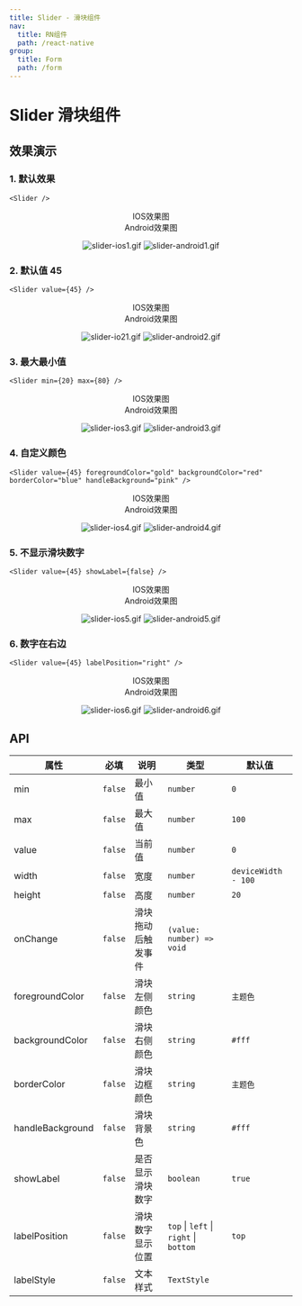 ```yaml
---
title: Slider - 滑块组件
nav:
  title: RN组件
  path: /react-native
group:
  title: Form
  path: /form
---
```


# Slider 滑块组件

## 效果演示

### 1. 默认效果

```tsx | pure
<Slider />
```

<center>
  <div style={{ display: 'flex', width: 750 }}>
    <div style={{ width: 375 }}>IOS效果图</div>
    <div style={{ width: 375 }}>Android效果图</div>
  </div>
</center>
<center>
  <figure>
    <img
      alt="slider-ios1.gif"
      src="https://td-dev-public.oss-cn-hangzhou.aliyuncs.com/maoyes-app/1608032620330195137.gif"
      style={{ width: 375, marginRight: 10, border: "1px solid #ddd" }}
    />
    <img
      alt="slider-android1.gif"
      src="https://td-dev-public.oss-cn-hangzhou.aliyuncs.com/maoyes-app/1608284835719687839.gif"
      style={{ width: 375, border: "1px solid #ddd" }}
    />
  </figure>
</center>

### 2. 默认值 45

```tsx | pure
<Slider value={45} />
```

<center>
  <div style={{ display: 'flex', width: 750 }}>
    <div style={{ width: 375 }}>IOS效果图</div>
    <div style={{ width: 375 }}>Android效果图</div>
  </div>
</center>
<center>
  <figure>
    <img
      alt="slider-io21.gif"
      src="https://td-dev-public.oss-cn-hangzhou.aliyuncs.com/maoyes-app/1608032749566957647.gif"
      style={{ width: 375, marginRight: 10, border: "1px solid #ddd" }}
    />
    <img
      alt="slider-android2.gif"
      src="https://td-dev-public.oss-cn-hangzhou.aliyuncs.com/maoyes-app/1608284838164718039.gif"
      style={{ width: 375, border: "1px solid #ddd" }}
    />
  </figure>
</center>

### 3. 最大最小值

```tsx | pure
<Slider min={20} max={80} />
```

<center>
  <div style={{ display: 'flex', width: 750 }}>
    <div style={{ width: 375 }}>IOS效果图</div>
    <div style={{ width: 375 }}>Android效果图</div>
  </div>
</center>
<center>
  <figure>
    <img
      alt="slider-ios3.gif"
      src="https://td-dev-public.oss-cn-hangzhou.aliyuncs.com/maoyes-app/1608032808179563288.gif"
      style={{ width: 375, marginRight: 10, border: "1px solid #ddd" }}
    />
    <img
      alt="slider-android3.gif"
      src="https://td-dev-public.oss-cn-hangzhou.aliyuncs.com/maoyes-app/1608284843569961942.gif"
      style={{ width: 375, border: "1px solid #ddd" }}
    />
  </figure>
</center>

### 4. 自定义颜色

```tsx | pure
<Slider value={45} foregroundColor="gold" backgroundColor="red" borderColor="blue" handleBackground="pink" />
```

<center>
  <div style={{ display: 'flex', width: 750 }}>
    <div style={{ width: 375 }}>IOS效果图</div>
    <div style={{ width: 375 }}>Android效果图</div>
  </div>
</center>
<center>
  <figure>
    <img
      alt="slider-ios4.gif"
      src="https://td-dev-public.oss-cn-hangzhou.aliyuncs.com/maoyes-app/1608032929313069066.gif"
      style={{ width: 375, marginRight: 10, border: "1px solid #ddd" }}
    />
    <img
      alt="slider-android4.gif"
      src="https://td-dev-public.oss-cn-hangzhou.aliyuncs.com/maoyes-app/1608284919144981350.gif"
      style={{ width: 375, border: "1px solid #ddd" }}
    />
  </figure>
</center>

### 5. 不显示滑块数字

```tsx | pure
<Slider value={45} showLabel={false} />
```

<center>
  <div style={{ display: 'flex', width: 750 }}>
    <div style={{ width: 375 }}>IOS效果图</div>
    <div style={{ width: 375 }}>Android效果图</div>
  </div>
</center>
<center>
  <figure>
    <img
      alt="slider-ios5.gif"
      src="https://td-dev-public.oss-cn-hangzhou.aliyuncs.com/maoyes-app/1608033028156894177.gif"
      style={{ width: 375, marginRight: 10, border: "1px solid #ddd" }}
    />
    <img
      alt="slider-android5.gif"
      src="https://td-dev-public.oss-cn-hangzhou.aliyuncs.com/maoyes-app/1608284925539846432.gif"
      style={{ width: 375, border: "1px solid #ddd" }}
    />
  </figure>
</center>

### 6. 数字在右边

```tsx | pure
<Slider value={45} labelPosition="right" />
```

<center>
  <div style={{ display: 'flex', width: 750 }}>
    <div style={{ width: 375 }}>IOS效果图</div>
    <div style={{ width: 375 }}>Android效果图</div>
  </div>
</center>
<center>
  <figure>
    <img
      alt="slider-ios6.gif"
      src="https://td-dev-public.oss-cn-hangzhou.aliyuncs.com/maoyes-app/1608033111344004697.gif"
      style={{ width: 375, marginRight: 10, border: "1px solid #ddd" }}
    />
    <img
      alt="slider-android6.gif"
      src="https://td-dev-public.oss-cn-hangzhou.aliyuncs.com/maoyes-app/1608285421745787657.gif"
      style={{ width: 375, border: "1px solid #ddd" }}
    />
  </figure>
</center>

## API

| 属性             | 必填    | 说明               | 类型                                   | 默认值              |
| ---------------- | ------- | ------------------ | -------------------------------------- | ------------------- |
| min              | `false` | 最小值             | `number`                               | `0`                 |
| max              | `false` | 最大值             | `number`                               | `100`               |
| value            | `false` | 当前值             | `number`                               | `0`                 |
| width            | `false` | 宽度               | `number`                               | `deviceWidth - 100` |
| height           | `false` | 高度               | `number`                               | `20`                |
| onChange         | `false` | 滑块拖动后触发事件 | `(value: number) => void`              |                     |
| foregroundColor  | `false` | 滑块左侧颜色       | `string`                               | `主题色`            |
| backgroundColor  | `false` | 滑块右侧颜色       | `string`                               | `#fff`              |
| borderColor      | `false` | 滑块边框颜色       | `string`                               | `主题色`            |
| handleBackground | `false` | 滑块背景色         | `string`                               | `#fff`              |
| showLabel        | `false` | 是否显示滑块数字   | `boolean`                              | `true`              |
| labelPosition    | `false` | 滑块数字显示位置   | `top` \| `left` \| `right` \| `bottom` | `top`               |
| labelStyle       | `false` | 文本样式           | `TextStyle`                            |                     |
